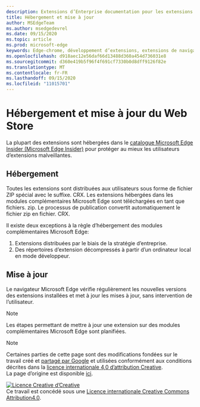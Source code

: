```yaml
---
description: Extensions d’Enterprise documentation pour les extensions de chrome.
title: Hébergement et mise à jour
author: MSEdgeTeam
ms.author: msedgedevrel
ms.date: 09/15/2020
ms.topic: article
ms.prod: microsoft-edge
keywords: Edge-chrome, développement d’extensions, extensions de navigateur, compléments, Centre des partenaires, développeur
ms.openlocfilehash: d918aec12e56daf66d13488d360a454d736031e8
ms.sourcegitcommit: d360e419b5f96f4f691cf7330b0d8dff9126f82e
ms.translationtype: MT
ms.contentlocale: fr-FR
ms.lasthandoff: 09/15/2020
ms.locfileid: "11015701"
---
```

# Hébergement et mise à jour du Web Store  

La plupart des extensions sont hébergées dans le [catalogue Microsoft Edge Insider (Microsoft Edge Insider)][MicrosoftStoreExtensions] pour protéger au mieux les utilisateurs d’extensions malveillantes.  

## Hébergement  

Toutes les extensions sont distribuées aux utilisateurs sous forme de fichier ZIP spécial avec le suffixe. CRX.  Les extensions hébergées dans les modules complémentaires Microsoft Edge sont téléchargées en tant que fichiers. zip. Le processus de publication convertit automatiquement le fichier zip en fichier. CRX.  

Il existe deux exceptions à la règle d’hébergement des modules complémentaires Microsoft Edge:  

1.  Extensions distribuées par le biais de la stratégie d’entreprise.  
1.  Des répertoires d’extension décompressés à partir d’un ordinateur local en mode développeur.  

## Mise à jour  

Le navigateur Microsoft Edge vérifie régulièrement les nouvelles versions des extensions installées et met à jour les mises à jour, sans intervention de l’utilisateur.  

> [!NOTE]
> Les étapes permettant de mettre à jour une extension sur des modules complémentaires Microsoft Edge sont planifiées.  

<!-- image links -->

<!-- links -->  

[MicrosoftStoreExtensions]: https://microsoftedge.microsoft.com/insider-addons/category/EdgeExtensions "Extensions-compléments Microsoft Edge Insider"  

> [!NOTE]
> Certaines parties de cette page sont des modifications fondées sur le travail créé et [partagé par Google][GoogleSitePolicies] et utilisées conformément aux conditions décrites dans la [licence internationale 4,0 d’attribution Creative][CCA4IL].  
> La page d’origine est disponible [ici](https://developer.chrome.com/extensions/hosting).  

[![Licence Creative d’Creative][CCby4Image]][CCA4IL]  
Ce travail est concédé sous une [Licence internationale Creative Commons Attribution4.0][CCA4IL].  

[CCA4IL]: https://creativecommons.org/licenses/by/4.0  
[CCby4Image]: https://i.creativecommons.org/l/by/4.0/88x31.png  
[GoogleSitePolicies]: https://developers.google.com/terms/site-policies  
